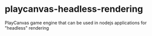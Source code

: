 # playcanvas-headless-rendering
PlayCanvas game engine that can be used in nodejs applications for "headless" rendering
